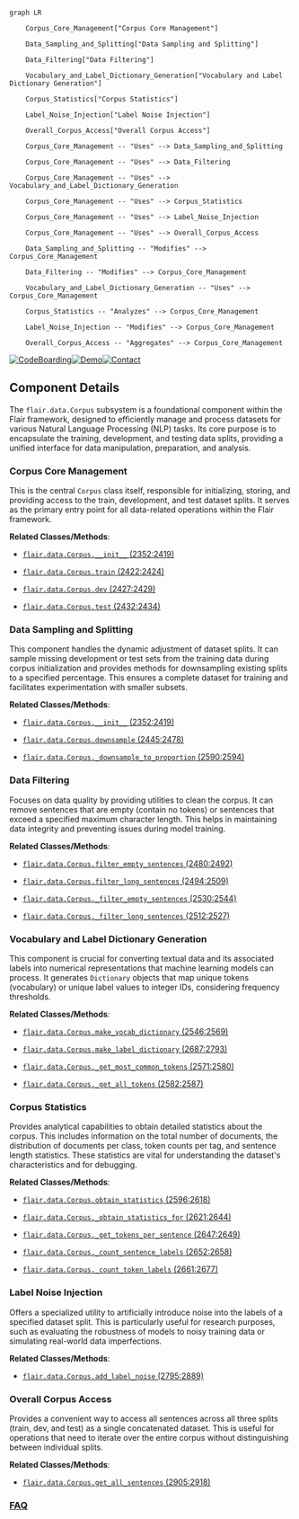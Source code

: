 ```mermaid

graph LR

    Corpus_Core_Management["Corpus Core Management"]

    Data_Sampling_and_Splitting["Data Sampling and Splitting"]

    Data_Filtering["Data Filtering"]

    Vocabulary_and_Label_Dictionary_Generation["Vocabulary and Label Dictionary Generation"]

    Corpus_Statistics["Corpus Statistics"]

    Label_Noise_Injection["Label Noise Injection"]

    Overall_Corpus_Access["Overall Corpus Access"]

    Corpus_Core_Management -- "Uses" --> Data_Sampling_and_Splitting

    Corpus_Core_Management -- "Uses" --> Data_Filtering

    Corpus_Core_Management -- "Uses" --> Vocabulary_and_Label_Dictionary_Generation

    Corpus_Core_Management -- "Uses" --> Corpus_Statistics

    Corpus_Core_Management -- "Uses" --> Label_Noise_Injection

    Corpus_Core_Management -- "Uses" --> Overall_Corpus_Access

    Data_Sampling_and_Splitting -- "Modifies" --> Corpus_Core_Management

    Data_Filtering -- "Modifies" --> Corpus_Core_Management

    Vocabulary_and_Label_Dictionary_Generation -- "Uses" --> Corpus_Core_Management

    Corpus_Statistics -- "Analyzes" --> Corpus_Core_Management

    Label_Noise_Injection -- "Modifies" --> Corpus_Core_Management

    Overall_Corpus_Access -- "Aggregates" --> Corpus_Core_Management

```

[![CodeBoarding](https://img.shields.io/badge/Generated%20by-CodeBoarding-9cf?style=flat-square)](https://github.com/CodeBoarding/GeneratedOnBoardings)[![Demo](https://img.shields.io/badge/Try%20our-Demo-blue?style=flat-square)](https://www.codeboarding.org/demo)[![Contact](https://img.shields.io/badge/Contact%20us%20-%20contact@codeboarding.org-lightgrey?style=flat-square)](mailto:contact@codeboarding.org)



## Component Details



The `flair.data.Corpus` subsystem is a foundational component within the Flair framework, designed to efficiently manage and process datasets for various Natural Language Processing (NLP) tasks. Its core purpose is to encapsulate the training, development, and testing data splits, providing a unified interface for data manipulation, preparation, and analysis.



### Corpus Core Management

This is the central `Corpus` class itself, responsible for initializing, storing, and providing access to the train, development, and test dataset splits. It serves as the primary entry point for all data-related operations within the Flair framework.





**Related Classes/Methods**:



- <a href="https://github.com/flairNLP/flair/blob/master/flair/data.py#L2352-L2419" target="_blank" rel="noopener noreferrer">`flair.data.Corpus.__init__` (2352:2419)</a>

- <a href="https://github.com/flairNLP/flair/blob/master/flair/data.py#L2422-L2424" target="_blank" rel="noopener noreferrer">`flair.data.Corpus.train` (2422:2424)</a>

- <a href="https://github.com/flairNLP/flair/blob/master/flair/data.py#L2427-L2429" target="_blank" rel="noopener noreferrer">`flair.data.Corpus.dev` (2427:2429)</a>

- <a href="https://github.com/flairNLP/flair/blob/master/flair/data.py#L2432-L2434" target="_blank" rel="noopener noreferrer">`flair.data.Corpus.test` (2432:2434)</a>





### Data Sampling and Splitting

This component handles the dynamic adjustment of dataset splits. It can sample missing development or test sets from the training data during corpus initialization and provides methods for downsampling existing splits to a specified percentage. This ensures a complete dataset for training and facilitates experimentation with smaller subsets.





**Related Classes/Methods**:



- <a href="https://github.com/flairNLP/flair/blob/master/flair/data.py#L2352-L2419" target="_blank" rel="noopener noreferrer">`flair.data.Corpus.__init__` (2352:2419)</a>

- <a href="https://github.com/flairNLP/flair/blob/master/flair/data.py#L2445-L2478" target="_blank" rel="noopener noreferrer">`flair.data.Corpus.downsample` (2445:2478)</a>

- <a href="https://github.com/flairNLP/flair/blob/master/flair/data.py#L2590-L2594" target="_blank" rel="noopener noreferrer">`flair.data.Corpus._downsample_to_proportion` (2590:2594)</a>





### Data Filtering

Focuses on data quality by providing utilities to clean the corpus. It can remove sentences that are empty (contain no tokens) or sentences that exceed a specified maximum character length. This helps in maintaining data integrity and preventing issues during model training.





**Related Classes/Methods**:



- <a href="https://github.com/flairNLP/flair/blob/master/flair/data.py#L2480-L2492" target="_blank" rel="noopener noreferrer">`flair.data.Corpus.filter_empty_sentences` (2480:2492)</a>

- <a href="https://github.com/flairNLP/flair/blob/master/flair/data.py#L2494-L2509" target="_blank" rel="noopener noreferrer">`flair.data.Corpus.filter_long_sentences` (2494:2509)</a>

- <a href="https://github.com/flairNLP/flair/blob/master/flair/data.py#L2530-L2544" target="_blank" rel="noopener noreferrer">`flair.data.Corpus._filter_empty_sentences` (2530:2544)</a>

- <a href="https://github.com/flairNLP/flair/blob/master/flair/data.py#L2512-L2527" target="_blank" rel="noopener noreferrer">`flair.data.Corpus._filter_long_sentences` (2512:2527)</a>





### Vocabulary and Label Dictionary Generation

This component is crucial for converting textual data and its associated labels into numerical representations that machine learning models can process. It generates `Dictionary` objects that map unique tokens (vocabulary) or unique label values to integer IDs, considering frequency thresholds.





**Related Classes/Methods**:



- <a href="https://github.com/flairNLP/flair/blob/master/flair/data.py#L2546-L2569" target="_blank" rel="noopener noreferrer">`flair.data.Corpus.make_vocab_dictionary` (2546:2569)</a>

- <a href="https://github.com/flairNLP/flair/blob/master/flair/data.py#L2687-L2793" target="_blank" rel="noopener noreferrer">`flair.data.Corpus.make_label_dictionary` (2687:2793)</a>

- <a href="https://github.com/flairNLP/flair/blob/master/flair/data.py#L2571-L2580" target="_blank" rel="noopener noreferrer">`flair.data.Corpus._get_most_common_tokens` (2571:2580)</a>

- <a href="https://github.com/flairNLP/flair/blob/master/flair/data.py#L2582-L2587" target="_blank" rel="noopener noreferrer">`flair.data.Corpus._get_all_tokens` (2582:2587)</a>





### Corpus Statistics

Provides analytical capabilities to obtain detailed statistics about the corpus. This includes information on the total number of documents, the distribution of documents per class, token counts per tag, and sentence length statistics. These statistics are vital for understanding the dataset's characteristics and for debugging.





**Related Classes/Methods**:



- <a href="https://github.com/flairNLP/flair/blob/master/flair/data.py#L2596-L2618" target="_blank" rel="noopener noreferrer">`flair.data.Corpus.obtain_statistics` (2596:2618)</a>

- <a href="https://github.com/flairNLP/flair/blob/master/flair/data.py#L2621-L2644" target="_blank" rel="noopener noreferrer">`flair.data.Corpus._obtain_statistics_for` (2621:2644)</a>

- <a href="https://github.com/flairNLP/flair/blob/master/flair/data.py#L2647-L2649" target="_blank" rel="noopener noreferrer">`flair.data.Corpus._get_tokens_per_sentence` (2647:2649)</a>

- <a href="https://github.com/flairNLP/flair/blob/master/flair/data.py#L2652-L2658" target="_blank" rel="noopener noreferrer">`flair.data.Corpus._count_sentence_labels` (2652:2658)</a>

- <a href="https://github.com/flairNLP/flair/blob/master/flair/data.py#L2661-L2677" target="_blank" rel="noopener noreferrer">`flair.data.Corpus._count_token_labels` (2661:2677)</a>





### Label Noise Injection

Offers a specialized utility to artificially introduce noise into the labels of a specified dataset split. This is particularly useful for research purposes, such as evaluating the robustness of models to noisy training data or simulating real-world data imperfections.





**Related Classes/Methods**:



- <a href="https://github.com/flairNLP/flair/blob/master/flair/data.py#L2795-L2889" target="_blank" rel="noopener noreferrer">`flair.data.Corpus.add_label_noise` (2795:2889)</a>





### Overall Corpus Access

Provides a convenient way to access all sentences across all three splits (train, dev, and test) as a single concatenated dataset. This is useful for operations that need to iterate over the entire corpus without distinguishing between individual splits.





**Related Classes/Methods**:



- <a href="https://github.com/flairNLP/flair/blob/master/flair/data.py#L2905-L2918" target="_blank" rel="noopener noreferrer">`flair.data.Corpus.get_all_sentences` (2905:2918)</a>









### [FAQ](https://github.com/CodeBoarding/GeneratedOnBoardings/tree/main?tab=readme-ov-file#faq)